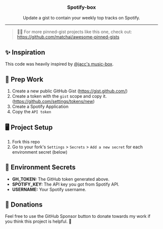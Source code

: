 <p align='center'>
<!--   <img src=""> -->
  <h3 align="center">Spotify-box</h3>
  <p align="center">Update a gist to contain your weekly top tracks on Spotify.</p>
</p>

---
> 📌✨ For more pinned-gist projects like this one, check out: https://github.com/matchai/awesome-pinned-gists

## ✨ Inspiration
This code was heavily inspired by [@jacc's music-box](https://github.com/jacc/music-box).

## 🎒 Prep Work
1. Create a new public GitHub Gist (https://gist.github.com/)
1. Create a token with the `gist` scope and copy it. (https://github.com/settings/tokens/new)
1. Create a Spotify Application
1. Copy the `API token`

## 🖥 Project Setup
1. Fork this repo
2. Go to your fork's `Settings` > `Secrets` > `Add a new secret` for each environment secret (below)

## 🤫 Environment Secrets

- **GH_TOKEN:** The GitHub token generated above.
- **SPOTIFY_KEY:** The API key you got from Spotify API.
- **USERNAME:** Your Spotify username.

## 💸 Donations

Feel free to use the GitHub Sponsor button to donate towards my work if you think this project is helpful. 🤗
